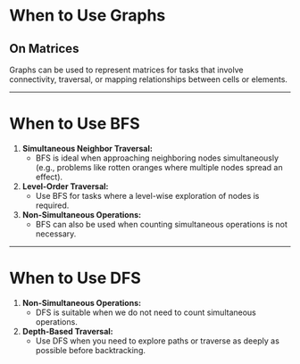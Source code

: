 # When to Use Graphs

## On Matrices
Graphs can be used to represent matrices for tasks that involve connectivity, traversal, or mapping relationships between cells or elements.

---

# When to Use BFS

1. **Simultaneous Neighbor Traversal:**
   - BFS is ideal when approaching neighboring nodes simultaneously (e.g., problems like rotten oranges where multiple nodes spread an effect).
2. **Level-Order Traversal:**
   - Use BFS for tasks where a level-wise exploration of nodes is required.
3. **Non-Simultaneous Operations:**
   - BFS can also be used when counting simultaneous operations is not necessary.

---

# When to Use DFS

1. **Non-Simultaneous Operations:**
   - DFS is suitable when we do not need to count simultaneous operations.
2. **Depth-Based Traversal:**
   - Use DFS when you need to explore paths or traverse as deeply as possible before backtracking.

